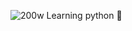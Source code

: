 ![200w](https://user-images.githubusercontent.com/115524315/195711839-004edacb-a2b1-4a63-baae-c41ed31d038f.gif)
Learning python 🐍
